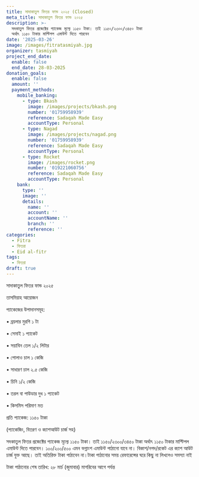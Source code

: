 ```yaml
---
title: সাদাকাতুল ফিতর ফান্ড ২০২৫ (Closed)
meta_title: সাদাকাতুল ফিতর ফান্ড ২০২৫
description: >-
  সদকাতুল ফিতর প্রজেক্টের প্যাকেজ মূল্যে ১১৫০ টাকা। তাই ১১৫০/২৩০০/৩৪৫০ টাকা
  অর্থাৎ ১১৫০ টাকার মাল্টিপল এমাউন্ট দিতে পারবেন
date: '2025-03-26'
image: /images/fitratasmiyah.jpg
organizer: tasmiyah
project_end_date:
  enable: false
  end_date: 28-03-2025
donation_goals:
  enable: false
  amount: ''
  payment_methods:
    mobile_banking:
      - type: Bkash
        image: /images/projects/bkash.png
        number: '01759958939'
        reference: Sadaqah Made Easy
        accountType: Personal
      - type: Nagad
        image: /images/projects/nagad.png
        number: '01759958939'
        reference: Sadaqah Made Easy
        accountType: Personal
      - type: Rocket
        image: /images/rocket.png
        number: '019221060756'
        reference: Sadaqah Made Easy
        accountType: Personal
    bank:
      type: ''
      image: ''
      details:
        name: ''
        account: ''
        accountName: ''
        branch: ''
        reference: ''
categories:
  - Fitra
  - ফিতরা
  - Eid al-fitr
tags:
  - ফিতরা
draft: true
---
```

সাদাকাতুল ফিতর ফান্ড ২০২৫

তাসমিয়াহ আয়োজন

প্যাকেজের উপাদানসমূহ:

• ব্রয়লার মুরগি ১ টা

• সেমাই ১ প্যাকেট

• সয়াবিন তেল ১/২ লিটার

• পোলাও চাল ১ কেজি

• সাধারণ চাল ২.৫ কেজি

• চিনি ১/২ কেজি

• তরল বা পাউডার দুধ ১ প্যাকেট

• কিসমিস পরিমাণ মত

প্রতি প্যাকেজ: ১১৫০ টাকা

(প্যাকেজিং, বিতরণ ও ক্যাশআউট চার্জ সহ)

সদকাতুল ফিতর প্রজেক্টের প্যাকেজ মূল্যে ১১৫০ টাকা। তাই ১১৫০/২৩০০/৩৪৫০ টাকা অর্থাৎ ১১৫০ টাকার মাল্টিপল এমাউন্ট দিতে পারবেন। ১০০/২০০/৫০০ এমন ভগ্নাংশ এমাউন্ট পাঠানো যাবে না। বিকাশ/নগদ/রকেট এর ক্যাশ আউট চার্জ যুক্ত আছে। তাই অতিরিক্ত টাকা পাঠাবেন না।টাকা পাঠানোর সময় রেফারেন্সের ঘরে কিছু না লিখলেও সমস্যা নাই

টাকা পাঠানোর শেষ তারিখ: ২৮ মার্চ (জুমাবার) মাগরিবের আগে পর্যন্ত
